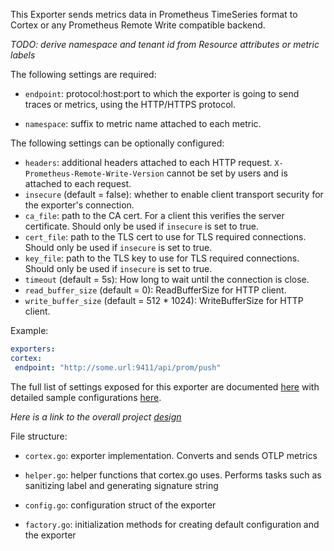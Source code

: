 This Exporter sends metrics data in Prometheus TimeSeries format to Cortex or any Prometheus Remote Write compatible backend.

_TODO: derive namespace and tenant id from Resource attributes or metric labels_

The following settings are required:

- `endpoint`: protocol:host:port to which the exporter is going to send traces or metrics, using 
the HTTP/HTTPS protocol. 

- `namespace`: suffix to metric name attached to each metric.

The following settings can be optionally configured:
- `headers`: additional headers attached to each HTTP request. `X-Prometheus-Remote-Write-Version` cannot be set by users
and is attached to each request. 
- `insecure` (default = false): whether to enable client transport security for
  the exporter's connection.
- `ca_file`: path to the CA cert. For a client this verifies the server certificate. Should
  only be used if `insecure` is set to true.
- `cert_file`: path to the TLS cert to use for TLS required connections. Should
  only be used if `insecure` is set to true.
- `key_file`: path to the TLS key to use for TLS required connections. Should
  only be used if `insecure` is set to true.
- `timeout` (default = 5s): How long to wait until the connection is close.
- `read_buffer_size` (default = 0): ReadBufferSize for HTTP client.
- `write_buffer_size` (default = 512 * 1024): WriteBufferSize for HTTP client.

Example:

```yaml
exporters:
cortex:
 endpoint: "http://some.url:9411/api/prom/push"
```
The full list of settings exposed for this exporter are documented [here](./config.go)
with detailed sample configurations [here](./testdata/config.yaml).

_Here is a link to the overall project [design](https://github.com/open-telemetry/opentelemetry-collector/pull/1464)_

File structure:

- `cortex.go`: exporter implementation. Converts and sends OTLP metrics

- `helper.go`: helper functions that cortex.go uses. Performs tasks such as sanitizing label and generating signature string

- `config.go`: configuration struct of the exporter

- `factory.go`: initialization methods for creating default configuration and the exporter
